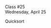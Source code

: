 <div class="lecture2">

<div class="column_date">
<p markdown="block">

 <br>
Class #25<br>
Wednesday, April 25
</p>
</div>
<div class="column_materials">
<p markdown="block">


Quicksort 

</p>
</div>

<div class="column_assign">
<p markdown="block">



</p>
</div>

</div>
